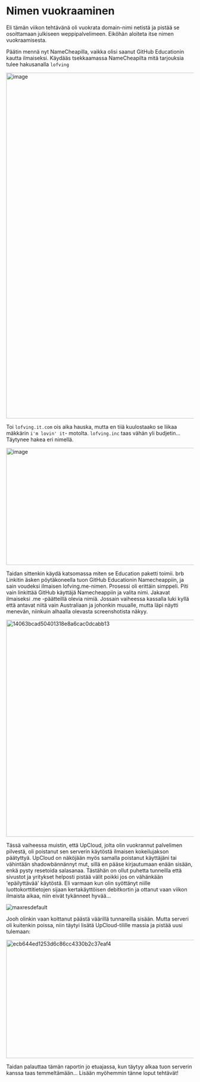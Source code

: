 # Nimen vuokraaminen

Eli tämän viikon tehtävänä oli vuokrata domain-nimi netistä ja pistää se osoittamaan julkiseen weppipalvelimeen. Eiköhän aloiteta itse nimen vuokraamisesta.

Päätin mennä nyt NameCheapilla, vaikka olisi saanut GitHub Educationin kautta ilmaiseksi. Käydääs tsekkaamassa NameCheapilta mitä tarjouksia tulee hakusanalla `lofving`

<img width="1276" height="929" alt="image" src="https://github.com/user-attachments/assets/5f784c39-87d6-4d7c-8b9b-a5f0502085cd" />

Toi `lofving.it.com` ois aika hauska, mutta en tiiä kuulostaako se liikaa mäkkärin `i'm lovin' it`- motolta. `lofving.inc` taas vähän yli budjetin... Täytynee hakea eri nimellä.

<img width="1286" height="315" alt="image" src="https://github.com/user-attachments/assets/fb20b342-ff14-430d-b710-ce77974b7032" />

Taidan sittenkin käydä katsomassa miten se Education paketti toimii. brb
Linkitin äsken pöytäkoneella tuon GitHub Educationin Namecheappiin, ja sain voudeksi ilmaisen lofving.me-nimen. Prosessi oli erittäin simppeli. Piti vain linkittää GitHub käyttäjä Namecheappiin ja valita nimi. Jakavat ilmaiseksi .me -päätteillä olevia nimiä. Jossain vaiheessa kassalla luki kyllä että antavat niitä vain Australiaan ja johonkin muualle, mutta läpi näytti menevän, niinkuin alhaalla olevasta screenshotista näkyy.

<img width="1081" height="583" alt="14063bcad50401318e8a6cac0dcabb13" src="https://github.com/user-attachments/assets/bd05cf25-1948-49f3-b6a6-613073a3f583" />

Tässä vaiheessa muistin, että UpCloud, jolta olin vuokrannut palvelimen pilvestä, oli poistanut sen serverin käytöstä ilmaisen kokeilujakson päätyttyä.
UpCloud on näköjään myös samalla poistanut käyttäjäni tai vähintään shadowbännännyt mut, sillä en pääse kirjautumaan enään sisään, enkä pysty resetoida salasanaa. Tästähän on ollut puhetta tunneilla että sivustot ja yritykset helposti pistää välit poikki jos on vähänkään 'epäilyttävää' käytöstä. Eli varmaan kun olin syöttänyt niille luottokorttitietojen sijaan kertakäyttöisen debitkortin ja ottanut vaan viikon ilmaista aikaa, niin eivät tykänneet hyvää...

![maxresdefault](https://github.com/user-attachments/assets/5c2375dc-aac0-4bbc-b0ad-d0d0546c0ae6)

Jooh olinkin vaan koittanut päästä väärillä tunnareilla sisään. Mutta serveri oli kuitenkin poissa, niin täytyi lisätä UpCloud-tilille massia ja pistää uusi tulemaan:

<img width="871" height="318" alt="ecb644ed1253d6c86cc4330b2c37eaf4" src="https://github.com/user-attachments/assets/91efc21a-652e-45d0-8f69-ee7797ab991f" />

Taidan palauttaa tämän raportin jo etuajassa, kun täytyy alkaa tuon serverin kanssa taas temmeltämään... Lisään myöhemmin tänne loput tehtävät!
